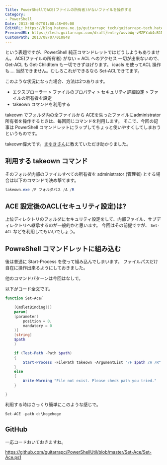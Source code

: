 ```yaml
---
Title: PowerShellでACE(ファイルの所有者)がないファイルを操作する
Category:
- PowerShell
Date: 2013-08-07T01:08:48+09:00
EditURL: https://blog.hatena.ne.jp/guitarrapc_tech/guitarrapc-tech.hatenablog.com/atom/entry/6802418398340959790
PreviewURL: https://tech.guitarrapc.com/draft/entry/wsvbWq-vMZPYaA4cB1N2h-nD2ks
CustomPath: 2013/08/07/010848
---
```


<!--
Date: 2013-08-07T01:08:48+09:00
URL: https://tech.guitarrapc.com/entry/2013/08/07/010848
-->

という表題ですが、PowerShell 純正コマンドレットではどうしようもありません。
ACE(ファイルの所有者) がない = ACL へのアクセス 一切が出来ないので、 Get-ACL も Get-ChildItem も一切できずほげります。
icacls を使ってACL 操作も.... 当然できません。むしろこれができるなら Set-ACLできてます。

このような状況になった場合、方法は2つあります。


- エクスプローラー > ファイルのプロパティ > セキュリティ詳細設定 > ファイルの所有者を設定
- takeown コマンドを利用する



takeown でフォルダ内の全ファイルから ACEを失ったファイルにadministrator所有者を操作するときは、毎回同じコマンドを利用します。
そこで、今回の記事は PowerShell コマンドレットにラップしてちょっと使いやすくしてしまおうというものです。

takeown偉大です。[まゆきさん](https://twitter.com/mayuki)に教えていただき助かりました。



## 利用する takeown コマンド

そのフォルダ内部のファイルすべての所有者を administrator (管理者) とする場合は以下のコマンドで決め撃てます。

```ps1
takeown.exe /F フォルダパス /A /R
```


## ACE 設定後のACL(セキュリティ設定)は?

上位ディレクトリのフォルダにセキュリティ設定をして、内部ファイル、サブディレクトリへ継承するのが一般的かと思います。
今回はその前提ですが、 `Set-ACL` などを利用してもいいでしょう。

## PowreShell コマンドレットに組み込む

後は普通に Start-Process を使って組み込んでしまいます。
ファイルパスだけ自在に操作出来るようにしておきました。

他のコマンドパターンは今回はなしで。

以下がコード全文です。

```ps1
function Set-Ace{

    [CmdletBinding()]
    param(
    [parameter(
        position = 0,
        mandatory = 0
    )]
    [string]
    $path
    )

    if (Test-Path -Path $path)
    {
        Start-Process -FilePath takeown -ArgumentList "/F $path /A /R"
    }
    else
    {
        Write-Warning "File not exist. Please check path you tried."
    }

}
```


利用する時はさっくり簡単にこのような感じで。

```ps1
Set-ACE -path d:\hogehoge
```


## GitHub
一応コードおいておきますね。

https://github.com/guitarrapc/PowerShellUtil/blob/master/Set-Ace/Set-Ace.ps1
